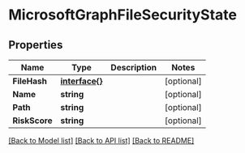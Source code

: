 # MicrosoftGraphFileSecurityState

## Properties

Name | Type | Description | Notes
------------ | ------------- | ------------- | -------------
**FileHash** | [**interface{}**](.md) |  | [optional] 
**Name** | **string** |  | [optional] 
**Path** | **string** |  | [optional] 
**RiskScore** | **string** |  | [optional] 

[[Back to Model list]](../README.md#documentation-for-models) [[Back to API list]](../README.md#documentation-for-api-endpoints) [[Back to README]](../README.md)


